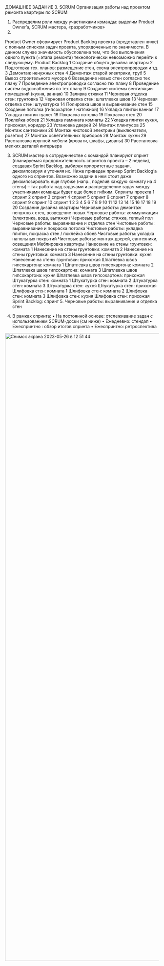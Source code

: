 ДОМАШНЕЕ ЗАДАНИЕ 3. SCRUM
Организация работы над проектом ремонта квартиры по SCRUM
1. Распределим роли между участниками команды: выделим Product Owner’a, SCRUM мастера, «разработчиков»
2.
Product Owner сформирует Product Backlog проекта (представлен ниже) с полным списком задач проекта, упорядоченных по значимости. В данном случае значимость обусловлена тем, что без выполнения одного пункта (=этапа ремонта) технологически невозможно перейти к следующему.
Product Backlog
1 Создание общего дизайна квартиры
2 Подготовка тех. планов: размещение стен, схема электропроводки и тд.
3 Демонтаж ненужных стен
4 Демонтаж старой электрики, труб
5 Вывоз строительного мусора
6 Возведение новых стен согласно тех плану
7 Проведение электропроводки согласно тех плану
8 Проведение систем водоснабжения по тех плану
9 Создание системы вентиляции помещений (кухня, ванная)
10 Заливка стяжки
11 Черновая отделка стен: грунтовка
12 Черновая отделка стен: шпатлевка швов
13 Черновая отделка стен: штукатурка
14 Полировка швов и выравнивание стен
15 Создание потолка (гипсокартон / натяжной)
16 Укладка плитки ванная
17 Укладка плитки туалет
18 Покраска потолка
19 Покраска стен
20 Поклейка обоев
21 Укладка ламината комнаты
22 Укладка плитки кухня, прихожая, коридор
23 Установка дверей
24 Монтаж плинтусов
25 Монтаж сантехники
26 Монтаж чистовой электрики (выключатели, розетки)
27 Монтаж осветительных приборов
28 Монтаж кухни
29 Расстановка крупной мебели (кровати, шкафы, диваны)
30 Расстановка мелких деталей интерьера
                                                            
3. SCRUM мастер в сотрудничестве с командой планируют спринт (планируемая продолжительность спринтов проекта – 2 недели), создавая Sprint Backlog, выбирая приоритетные задачи, декомпозируя и уточняя их. Ниже приведен пример Sprint Backlog’а одного из спринтов. Возможно задачи в нем стоит даже декомпозировать еще глубже (напр., поделив каждую комнату на 4 стены) – так работа над задачами и распределение задач между участниками команды будет еще более гибким.
     Спринты проекта
 1 спринт 2 спринт 3 спринт 4 спринт 5 спринт 6 спринт 7 спринт 8 спринт 9 спринт 10 спринт
1 2 3 4 5 6 7 8 9 10 11 12 13 14 15 16 17 18 19 20
Создание дизайна квартиры
Черновые работы: демонтаж ненужных стен, возведение новых Черновые работы: коммуникации (электрика, вода, вытяжки) Черновые работы: стяжка, теплый пол
Черновые работы: выравнивание и отделка стен
Чистовые работы: выравнивание и покраска потолка
Чистовые работы: укладка плитки, покраска стен / поклейка обоев Чистовые работы: укладка напольных покрытий
Чистовые работы: монтаж дверей, сантехники, освещения Меблировка квартиры
Нанесение на стены грунтовки: комната 1 Нанесение на стены грунтовки: комната 2 Нанесение на стены грунтовки: комната 3 Нанесение на стены грунтовки: кухня Нанесение на стены грунтовки: прихожая Шпатлевка швов гипсокартона: комната 1 Шпатлевка швов гипсокартона: комната 2 Шпатлевка швов гипсокартона: комната 3 Шпатлевка швов гипсокартона: кухня Шпатлевка швов гипсокартона: прихожая Штукатурка стен: комната 1
Штукатурка стен: комната 2 Штукатурка стен: комната 3 Штукатурка стен: кухня Штукатурка стен: прихожая Шлифовка стен: комната 1 Шлифовка стен: комната 2 Шлифовка стен: комната 3 Шлифовка стен: кухня Шлифовка стен: прихожая
                         Sprint Backlog: спринт 5.
Черновые работы: выравнивание и отделка стен
                                         
4. В рамках спринта:
• На постоянной основе: отслеживание задач с использованием SCRUM-доски (см ниже)
• Ежедневно: стендап
• Ежеспринтно : обзор итогов спринта
• Ежеспринтно: ретроспектива
 <img width="2048" alt="Снимок экрана 2023-05-26 в 12 51 44" src="https://github.com/VladimirGorF/Agile/assets/110591063/cd4684f7-70c2-4a5d-90e3-bdac369037b8">

